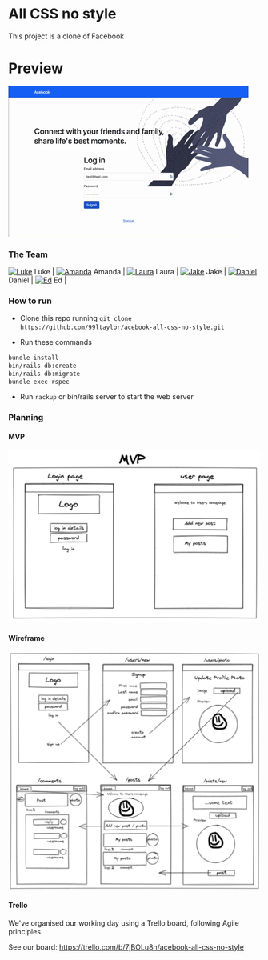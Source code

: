 # All CSS no style

This project is a clone of Facebook

# Preview

![](https://raw.githubusercontent.com/EMDevelop/public_resources/main/gifs/AllStyleNoCSS/demo.gif)

### The Team

[![Luke](https://img.icons8.com/nolan/25/github.png)](https://github.com/99ltaylor) Luke |
[![Amanda](https://img.icons8.com/nolan/25/github.png)](https://github.com/mandyvuong) Amanda |
[![Laura](https://img.icons8.com/nolan/25/github.png)](https://github.com/LauraMaddaluno) Laura |
[![Jake](https://img.icons8.com/nolan/25/github.png)](https://github.com/Jjake540) Jake |
[![Daniel](https://img.icons8.com/nolan/25/github.png)](https://github.com/legal-dan) Daniel |
[![Ed](https://img.icons8.com/nolan/25/github.png)](https://github.com/EMDevelop) Ed |

### How to run

- Clone this repo running `git clone https://github.com/99ltaylor/acebook-all-css-no-style.git`

- Run these commands

```
bundle install
bin/rails db:create
bin/rails db:migrate
bundle exec rspec
```

- Run `rackup` or bin/rails server to start the web server

### Planning

#### MVP

![MVP](https://github.com/Jjake540/Project_resourses/blob/main/acebook/MVP%20-%20acebook.png?raw=true 'MVP')

#### Wireframe

![wireframe](https://github.com/Jjake540/Project_resourses/blob/main/acebook/Wireframe%20-%20acebook-%20update.png?raw=true 'wireframe')

#### Trello

We've organised our working day using a Trello board, following Agile principles.

See our board: https://trello.com/b/7jBOLu8n/acebook-all-css-no-style
